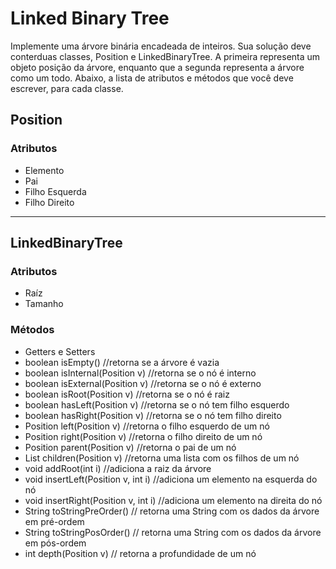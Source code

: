 # Linked Binary Tree

Implemente uma árvore binária encadeada de inteiros. Sua solução deve conterduas classes, Position e LinkedBinaryTree. A primeira representa um objeto posição da árvore, enquanto que a segunda representa a árvore como um todo. Abaixo, a lista de atributos e métodos que você deve escrever, para cada classe.

## Position
### Atributos
- Elemento
- Pai
- Filho Esquerda
- Filho Direito

---

## LinkedBinaryTree
### Atributos

- Raíz
- Tamanho

### Métodos

- Getters e Setters
- boolean isEmpty() //retorna se a árvore é vazia
- boolean isInternal(Position v) //retorna se o nó é interno
- boolean isExternal(Position v) //retorna se o nó é externo
- boolean isRoot(Position v) //retorna se o nó é raiz
- boolean hasLeft(Position v) //retorna se o nó tem filho esquerdo
- boolean hasRight(Position v) //retorna se o nó tem filho direito
- Position left(Position v) //retorna o filho esquerdo de um nó
- Position right(Position v) //retorna o filho direito de um nó
- Position parent(Position v) //retorna o pai de um nó
- List<Position> children(Position v) //retorna uma lista com os filhos de um nó
- void addRoot(int i) //adiciona a raiz da árvore
- void insertLeft(Position v, int i) //adiciona um elemento na esquerda do nó
- void insertRight(Position v, int i) //adiciona um elemento na direita do nó
- String toStringPreOrder() // retorna uma String com os dados da árvore em
  pré-ordem
- String toStringPosOrder() // retorna uma String com os dados da árvore em
  pós-ordem
- int depth(Position v) // retorna a profundidade de um nó
